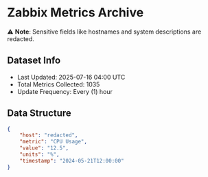 # Zabbix Metrics Archive

⚠️ **Note**: Sensitive fields like hostnames and system descriptions are redacted.

## Dataset Info
- Last Updated: 2025-07-16 04:00 UTC
- Total Metrics Collected: 1035
- Update Frequency: Every (1) hour

## Data Structure
```json
{
    "host": "redacted",
    "metric": "CPU Usage",
    "value": "12.5",
    "units": "%",
    "timestamp": "2024-05-21T12:00:00"
}
```
